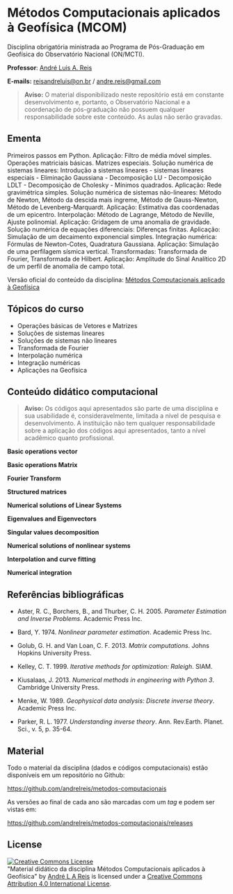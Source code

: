 # Métodos Computacionais aplicados à Geofísica (MCOM)

Disciplina obrigatória ministrada ao Programa de Pós-Graduação em Geofísica do Observatório Nacional (ON/MCTI).

**Professor**: [André Luis A. Reis](https://www.pinga-lab.org/people/andre.html)

**E-mails:** reisandreluis@on.br / andre.reis@gmail.com

>**Aviso:** O material disponibilizado neste repositório está em constante desenvolvimento e, portanto, o Observatório Nacional e a coordenação de pós-graduação não possuem qualquer responsabilidade sobre este conteúdo. As aulas não serão gravadas.

## Ementa

Primeiros passos em Python. Aplicação: Filtro de média móvel simples. Operações matriciais básicas. Matrizes especiais. Solução numérica de sistemas lineares: Introdução a sistemas lineares - sistemas lineares especiais - Eliminação Gaussiana - Decomposição LU - Decomposição LDLT - Decomposição de Cholesky - Mínimos quadrados. Aplicação: Rede gravimétrica simples. Solução
numérica de sistemas não-lineares: Método de Newton, Método da descida mais íngreme, Método de Gauss-Newton, Método de Levenberg-Marquardt. Aplicação: Estimativa das coordenadas de um epicentro. Interpolação: Método de Lagrange, Método de Neville, Ajuste polinomial. Aplicação: Gridagem de uma anomalia de gravidade. Solução numérica de equações diferenciais: Diferenças finitas. Aplicação: Simulação de um decaimento exponencial simples. Integração numérica: Fórmulas de Newton-Cotes, Quadratura Gaussiana. Aplicação: Simulação de uma perfilagem sísmica vertical. Transformadas: Transformada de Fourier, Transformada de Hilbert. Aplicação: Amplitude do Sinal Analítico 2D de um perfil de anomalia de campo total.

Versão oficial do conteúdo da disciplina: [Métodos Computacionais aplicado à Geofísica](https://www.gov.br/observatorio/pt-br/assuntos/programas-academicos/pos-graduacao-em-geofisica/documentos/ementas/metodos_computacionais_aplicados_a_geofisica_rev.pdf)

## Tópicos do curso

* Operações básicas de Vetores e Matrizes
* Soluções de sistemas lineares
* Soluções de sistemas não lineares
* Transformada de Fourier
* Interpolação numérica
* Integração numéricas
* Aplicações na Geofísica

## Conteúdo didático computacional

>**Aviso:** Os códigos aqui apresentados são parte de uma disciplina e sua usabilidade é, consideravelmente, limitada a nível de pesquisa e desenvolvimento. A instituição não tem qualquer responsabilidade sobre a aplicação dos códigos aqui apresentados, tanto a nível acadêmico quanto profissional.

**Basic operations vector**

**Basic operations Matrix**

**Fourier Transform**

**Structured matrices**

**Numerical solutions of Linear Systems**

**Eigenvalues and Eigenvectors**

**Singular values decomposition**

**Numerical solutions of nonlinear systems**

**Interpolation and curve fitting**

**Numerical integration**



## Referências bibliográficas

* Aster, R. C., Borchers, B., and Thurber, C. H. 2005. *Parameter Estimation and Inverse Problems*. Academic Press Inc.

* Bard, Y. 1974. *Nonlinear parameter estimation*. Academic Press Inc.

* Golub, G. H. and Van Loan, C. F. 2013. *Matrix computations*. Johns Hopkins University Press.

* Kelley, C. T. 1999. *Iterative methods for optimization: Raleigh*. SIAM.

* Kiusalaas, J. 2013. *Numerical methods in engineering with Python 3*. Cambridge University Press.

* Menke, W. 1989. *Geophysical data analysis: Discrete inverse theory*. Academic Press Inc.

* Parker, R. L. 1977. *Understanding inverse theory*. Ann. Rev.Earth. Planet. Sci., v. 5, p. 35-64.

## Material

Todo o material da disciplina (dados e códigos computacionais) estão disponíveis em um repositório no Github:

https://github.com/andrelreis/metodos-computacionais

As versões ao final de cada ano são marcadas com um *tag* e podem ser vistas em:

https://github.com/andrelreis/metodos-computacionais/releases


## License

<a rel="license" href="http://creativecommons.org/licenses/by/4.0/"><img alt="Creative Commons License" style="border-width:0" src="https://i.creativecommons.org/l/by/4.0/88x31.png" /></a><br /><span xmlns:dct="http://purl.org/dc/terms/" href="http://purl.org/dc/dcmitype/Text" property="dct:title" rel="dct:type">"Material didático da disciplina Métodos Computacionais aplicados à Geofísica"</span>
by <a xmlns:cc="http://creativecommons.org/ns#" href="https://github.com/andrelreis/metodos-potenciais" property="cc:attributionName" rel="cc:attributionURL">André L A Reis</a> is licensed under a <a rel="license" href="http://creativecommons.org/licenses/by/4.0/">Creative Commons Attribution 4.0 International License</a>.
